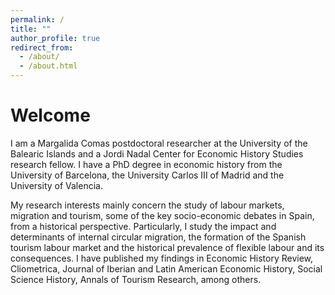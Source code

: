 ```yaml
---
permalink: /
title: ""
author_profile: true
redirect_from: 
  - /about/
  - /about.html
---
```

Welcome
======
I am a Margalida Comas postdoctoral researcher at the University of the Balearic Islands and a Jordi Nadal Center for Economic History Studies research fellow. I have a PhD degree in economic history from the University of Barcelona, the University Carlos III of Madrid and the University of Valencia.

My research interests mainly concern the study of labour markets, migration and tourism, some of the key socio-economic debates in Spain, from a historical perspective. Particularly, I study the impact and determinants of internal circular migration, the formation of the Spanish tourism labour market and the historical prevalence of flexible labour and its consequences. I have published my findings in Economic History Review, Cliometrica, Journal of Iberian and Latin American Economic History, Social Science History, Annals of Tourism Research, among others.

